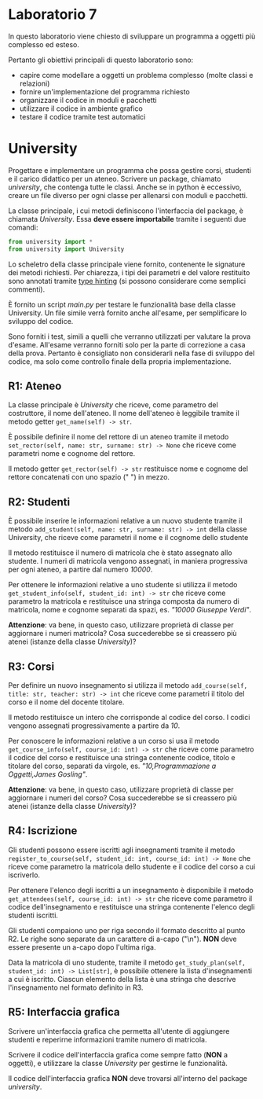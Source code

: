 # Laboratorio 7
In questo laboratorio viene chiesto di sviluppare un programma a oggetti più complesso ed esteso.

Pertanto gli obiettivi principali di questo laboratorio sono:
- capire come modellare a oggetti un problema complesso (molte classi e relazioni)
- fornire un'implementazione del programma richiesto
- organizzare il codice in moduli e pacchetti
- utilizzare il codice in ambiente grafico
- testare il codice tramite test automatici

# University
Progettare e implementare un programma che possa gestire corsi, studenti e il carico didattico per un ateneo.
Scrivere un package, chiamato *university*, che contenga tutte le classi.
Anche se in python è eccessivo, creare un file diverso per ogni classe per allenarsi con moduli e pacchetti.

La classe principale, i cui metodi definiscono l'interfaccia del package, è chiamata *University*.
Essa **deve essere importabile** tramite i seguenti due comandi:

``` python
from university import *
from university import University
```

Lo scheletro della classe principale viene fornito, contenente le signature dei metodi richiesti.
Per chiarezza, i tipi dei parametri e del valore restituito sono annotati tramite [type hinting](https://realpython.com/python-type-checking/)
(si possono considerare come semplici commenti).

È fornito un script *main.py* per testare le funzionalità base della classe University.
Un file simile verrà fornito anche all'esame, per semplificare lo sviluppo del codice.

Sono forniti i test, simili a quelli che verranno utilizzati per valutare la prova d'esame.
All'esame verranno forniti solo per la parte di correzione a casa della prova.
Pertanto è consigliato non considerarli nella fase di sviluppo del codice,
ma solo come controllo finale della propria implementazione.


## R1: Ateneo
La classe principale è *University* che riceve, come parametro del costruttore, il nome dell'ateneo.
Il nome dell'ateneo è leggibile tramite il metodo getter ```get_name(self) -> str```.

È possibile definire il nome del rettore di un ateneo tramite il metodo ```set_rector(self, name: str, surname: str) -> None``` che riceve come parametri nome e cognome del rettore.

Il metodo getter ```get_rector(self) -> str``` restituisce nome e cognome del rettore concatenati con uno spazio (" ") in mezzo.

## R2: Studenti
È possibile inserire le informazioni relative a un nuovo studente tramite il metodo ```add_student(self, name: str, surname: str) -> int``` della classe University,
che riceve come parametri il nome e il cognome dello studente

Il metodo restituisce il numero di matricola che è stato assegnato allo studente.
I numeri di matricola vengono assegnati, in maniera progressiva per ogni ateneo, a partire dal numero *10000*.

Per ottenere le informazioni relative a uno studente si utilizza il metodo ```get_student_info(self, student_id: int) -> str``` che riceve come parametro la matricola
e restituisce una stringa composta da numero di matricola, nome e cognome separati da spazi, es. *"10000 Giuseppe Verdi"*.

**Attenzione**: va bene, in questo caso, utilizzare proprietà di classe per aggiornare i numeri matricola?
Cosa succederebbe se si creassero più atenei (istanze della classe *University*)?

## R3: Corsi
Per definire un nuovo insegnamento si utilizza il metodo ```add_course(self, title: str, teacher: str) -> int``` che riceve come parametri il titolo del corso e il nome del docente titolare. 

Il metodo restituisce un intero che corrisponde al codice del corso. I codici vengono assegnati progressivamente a partire da *10*.

Per conoscere le informazioni relative a un corso si usa il metodo ```get_course_info(self, course_id: int) -> str``` che riceve come parametro il codice del corso
e restituisce una stringa contenente codice, titolo e titolare del corso, separati da virgole, es. *"10,Programmazione a Oggetti,James Gosling"*.

**Attenzione**: va bene, in questo caso, utilizzare proprietà di classe per aggiornare i numeri del corso?
Cosa succederebbe se si creassero più atenei (istanze della classe *University*)?

## R4: Iscrizione
Gli studenti possono essere iscritti agli insegnamenti tramite il metodo ```register_to_course(self, student_id: int, course_id: int) -> None``` che riceve come parametro la matricola dello studente e il codice del corso a cui iscriverlo.

Per ottenere l'elenco degli iscritti a un insegnamento è disponibile il metodo ```get_attendees(self, course_id: int) -> str``` che riceve come parametro il codice dell'insegnamento e restituisce una stringa contenente l'elenco degli studenti iscritti.

Gli studenti compaiono uno per riga secondo il formato descritto al punto R2.
Le righe sono separate da un carattere di a-capo ("\n").
**NON** deve essere presente un a-capo dopo l'ultima riga.

Data la matricola di uno studente, tramite il metodo ```get_study_plan(self, student_id: int) -> List[str]```, è possibile ottenere la lista d'insegnamenti a cui è iscritto.
Ciascun elemento della lista è una stringa che descrive l'insegnamento nel formato definito in R3.

## R5: Interfaccia grafica
Scrivere un'interfaccia grafica che permetta all'utente di aggiungere studenti e reperirne informazioni tramite numero di matricola.

Scrivere il codice dell'interfaccia grafica come sempre fatto (**NON** a oggetti),
e utilizzare la classe *University* per gestirne le funzionalità.

Il codice dell'interfaccia grafica **NON** deve trovarsi all'interno del package *university*.




